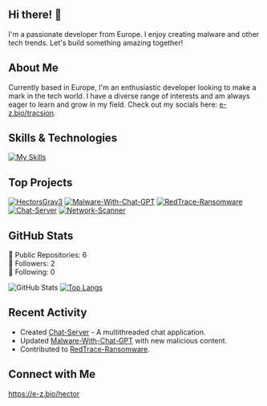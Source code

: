 ## Hi there! 👋

I'm a passionate developer from Europe. I enjoy creating malware and other tech trends. Let's build something amazing together!

## About Me

Currently based in Europe, I'm an enthusiastic developer looking to make a mark in the tech world. I have a diverse range of interests and am always eager to learn and grow in my field. Check out my socials here: [e-z.bio/tracsion](https://e-z.bio/tracsion).

## Skills & Technologies

[![My Skills](https://skillicons.dev/icons?i=cpp,c,html,css,git,docker,flask,fastapi,linux,discordjs,mysql&perline=8)](https://skillicons.dev)

## Top Projects

[![HectorsGrav3](https://github-readme-stats.vercel.app/api/pin/?username=HectorsGrav3&repo=HectorsGrav3&theme=dark)](https://github.com/HectorsGrav3/HectorsGrav3)
[![Malware-With-Chat-GPT](https://github-readme-stats.vercel.app/api/pin/?username=HectorsGrav3&repo=Malware-With-Chat-GPT&theme=dark)](https://github.com/HectorsGrav3/Malware-With-Chat-GPT)
[![RedTrace-Ransomware](https://github-readme-stats.vercel.app/api/pin/?username=HectorsGrav3&repo=RedTrace-Ransomware&theme=dark)](https://github.com/HectorsGrav3/RedTrace-Ransomware)
[![Chat-Server](https://github-readme-stats.vercel.app/api/pin/?username=HectorsGrav3&repo=Chat-Server&theme=dark)](https://github.com/HectorsGrav3/Chat-Server)
[![Network-Scanner](https://github-readme-stats.vercel.app/api/pin/?username=HectorsGrav3&repo=Network-Scanner&theme=dark)](https://github.com/HectorsGrav3/Network-Scanner)

## GitHub Stats
🔹 Public Repositories: 6  
🔹 Followers: 2  
🔹 Following: 0  

![GitHub Stats](https://github-readme-stats.vercel.app/api?username=HectorsGrav3&show_icons=true&theme=radical)
[![Top Langs](https://github-readme-stats.vercel.app/api/top-langs/?username=HectorsGrav3&layout=compact&theme=dark)](https://github.com/anuraghazra/github-readme-stats)

## Recent Activity

- Created [Chat-Server](https://github.com/HectorsGrav3/Chat-Server) - A multithreaded chat application.
- Updated [Malware-With-Chat-GPT](https://github.com/HectorsGrav3/Malware-With-Chat-GPT) with new malicious content.
- Contributed to [RedTrace-Ransomware](https://github.com/HectorsGrav3/RedTrace-Ransomware).

## Connect with Me

https://e-z.bio/hector
